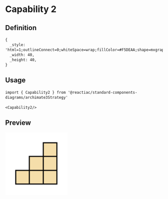 # Capability 2

## Definition

```
{
  _style: 'html=1;outlineConnect=0;whiteSpace=wrap;fillColor=#F5DEAA;shape=mxgraph.archimate3.capability;',
  _width: 40,
  _height: 40,
}
```

## Usage

```
import { Capability2 } from '@reactiac/standard-components-diagrams/archimate3Strategy'

<Capability2/>
```

## Preview

<img src="./capability-2.png" width="200"/>
